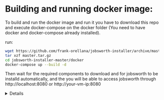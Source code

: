 # Building and running docker image:

To build and run the docker image and run it you have to download this repo and execute docker-compose on the docker folder (You need to have docker and docker-compose already installed).

run:
```bash
wget https://github.com/frank-orellana/jobsworth-installer/archive/master.tar.gz
tar xzf master.tar.gz
cd jobsworth-installer-master/docker
docker-compose up --build -d
```

Then wait for the required components to download and for jobsworth to be installd automatically, and the you will be able to access jobsworth through http://localhost:8080 or http://your-vm-ip:8080

<details>
  The main files to build the images are the docker-compose.yml and the Dockerfile.

  ### docker-compose.yml 
  it has defined what images we will be using and building, in this case you can see we are using mariadb:latest official image and building another image called jobsworth:latest, which is built with the Dockerfile.

  ### Dockerfile
  With this file we are instructing docker to build an image based on the official tomcat image, and in that image we will download the latest jobsworth war file and install it.


</details>